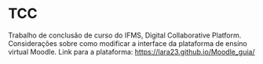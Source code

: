 # TCC
Trabalho de conclusão de curso do IFMS, Digital Collaborative Platform. Considerações sobre como modificar a interface da plataforma de ensino virtual Moodle.
Link para a plataforma: https://lara23.github.io/Moodle_guia/

